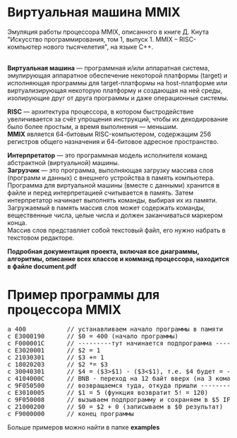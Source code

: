 # Виртуальная машина MMIX

Эмуляция работы процессора MMIX, описанного в книге Д. Кнута "Искусство программирования, том 1, выпуск 1. MMIX – RISC-компьютер нового тысячелетия", на языке C++.
<br><br>

<strong>Виртуальная машина</strong> — программная и/или аппаратная система, эмулирующая  аппаратное обеспечение некоторой платформы (target) и исполняющая программы для target-платформы на host-платформе или виртуализирующая некоторую платформу и создающая на ней среды, изолирующие друг от друга программы и даже операционные системы.

<strong>RISC</strong> — архитектура процессора, в котором быстродействие увеличивается за счёт упрощения инструкций, чтобы их декодирование было более простым, а время выполнения — меньшим.<br>
<strong>MMIX</strong> является 64-битовым RISC-компьютером, содержащим 256 регистров общего назначения и 64-битовое адресное пространство.

<strong>Интерпретатор</strong> — это программная модель исполнителя команд абстрактной (виртуальной) машины.<br>
<strong>Загрузчик</strong> — это программа, выполняющая загрузку массива слов (программ и данных) с внешнего устройства в память компьютера.<br>
Программа для виртуальной машины (вместе с данными) хранится в файле и перед интерпретацией считывается в память. Затем интерпретатор начинает выполнять команды, выбирая их из памяти. <br>
Загружаемый в память массив слов может содержать команды, вещественные числа, целые числа и должен заканчиваться маркером конца.<br>
Массив слов представляет собой текстовый файл, его нужно набрать в текстовом редакторе. 

<strong>Подробная документация проекта, включая все диаграммы, алгоритмы, описание всех классов и комманд процессора, находится в файле document.pdf</strong>

# Пример программы для процессора MMIX
<pre>
a 400			// устанавливаем начало программы в памяти
c E3000190		// $0 = 400 (начало программы)
c F000001C		// ---------тут начинается подпрограмма ----------
c E3020001		// $2 = 1
c 21030301		// $3 += 1
c 18020203		// $2 *= $3
c 30040301		// $4 = ($3>$1) - ($3<$1), т.е. $4 будет = -1, если $3<$1
c 4104000C		// BNB - переход на 12 байт вверх (на 3 команды)
c 9F050500		// возвращаемся туда, откуда пришли --------------
c E3010005		// $1 = 5 (функция возвратит 5! = 120)
c 9F050008		// вызываем подпрограмму и сохраняем в $5 IP для возврата
c 21000200		// $0 = $2 + 0 (записываем в $0 результат)
c F9000000		// конец программы
</pre>
Больше примеров можно найти в папке <strong>examples</strong>
